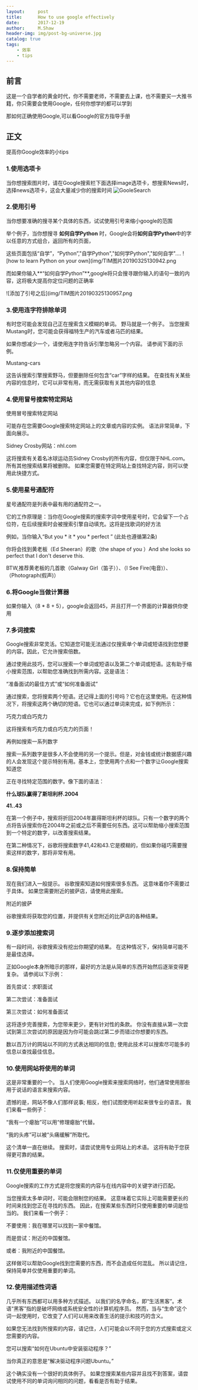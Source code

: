 ```yaml
---
layout:     post
title:      How to use google effectively
date:       2017-12-19
author:     M.Shaw
header-img: img/post-bg-universe.jpg
catalog: true
tags:
    - 效率
    - tips
---
```



## 前言
这是一个自学者的黄金时代，你不需要老师，不需要去上课，也不需要买一大推书籍，你只需要会使用Google，任何你想学的都可以学到

那如何正确使用Google,可以看Google的官方指导手册

## 正文

提高你Google效率的小tips

### 1.使用选项卡

当你想搜索图片时，请在Google搜索栏下面选择image选项卡，想搜索News时，选择news选项卡，这会大量减少你的搜索时间
![GooleSearch](img/post-TIM图片20190325130932.png)

### 2.使用引号

当你想要准确的搜寻某个具体的东西，试试使用引号来缩小google的范围

举个例子，当你想搜寻 **如何自学Python** 时，Google会将**如何自学Python**中的字以任意的方式组合，返回所有的页面，

这些页面包括“自学”，“Python”,"自学Python","如何学Python","如何自学"....
![how to learn Python on your own](img/TIM图片20190325130942.png

而如果你输入**“如何自学Python”**,google将只会搜寻跟你输入的语句一致的内容，这将极大提高你定位问题的正确率

![添加了引号之后](img/TIM图片20190325130957.png

### 3.使用连字符排除单词

有时您可能会发现自己正在搜索含义模糊的单词。 野马就是一个例子。 当您搜索Mustang时，您可能会获得福特生产的汽车或者马匹的结果。 

如果你想减少一个，请使用连字符告诉引擎忽略另一个内容。 请参阅下面的示例。

Mustang-cars

这告诉搜索引擎搜索野马，但要删除任何包含“car”字样的结果。 在查找有关某些内容的信息时，它可以非常有用，而无需获取有关其他内容的信息


### 4.使用冒号搜索特定网站

使用冒号搜索特定网站

可能存在您需要Google搜索特定网站上的文章或内容的实例。 语法非常简单，下面向展示。

Sidney Crosby网站：nhl.com

这将搜索有关着名冰球运动员Sidney Crosby的所有内容，但仅限于NHL.com。 所有其他搜索结果将被删除。 如果您需要在特定网站上查找特定内容，则可以使用此快捷方式。

### 5.使用星号通配符

星号通配符是列表中最有用的通配符之一。

它的工作原理是：当你在Google搜索的搜索字词中使用星号时，它会留下一个占位符，在后续搜索时会被搜索引擎自动填充。这将是找歌词的好方法

例如，当你输入“But you * it * you * perfect ”  (此处也遵循第2条)

你将会找到黄老板（Ed Sheeran）的歌（the shape of you ）And she looks so perfect that I don't deserve this.

BTW,推荐黄老板的几首歌（Galway Girl（笛子））、（I See Fire(电音)）、（Photograph(假声)）

### 6.将Google当做计算器

如果你输入（8 * 8 + 5），google会返回45，并且打开一个界面的计算器供你使用

### 7.多词搜索

Google搜索非常灵活。它知道您可能无法通过仅搜索单个单词或短语找到您想要的内容。因此，它允许搜索倍数。

通过使用此技巧，您可以搜索一个单词或短语以及第二个单词或短语。这有助于缩小搜索范围，以帮助您准确找到所需内容。这是语法：

“准备面试的最佳方式”或“如何准备面试”

通过搜索，您将搜索两个短语。还记得上面的引号吗？它也在这里使用。在这种情况下，将搜索这两个确切的短语。它也可以通过单词来完成，如下例所示：

巧克力或白巧克力

这将搜索有巧克力或白巧克力的页面！

再例如搜索一系列数字

搜索一系列数字是很多人不会使用的另一个提示。但是，对金钱或统计数据感兴趣的人会发现这个提示特别有用。基本上，您使用两个点和一个数字让Google搜索知道您

正在寻找特定范围的数字。像下面的语法：

**什么球队赢得了斯坦利杯.2004**

**41..43**

在第一个例子中，搜索将折回2004年赢得斯坦利杯的球队。只有一个数字的两个点将告诉搜索你在2004年之前或之后不需要任何东西。这可以帮助缩小搜索范围到一个特定的数字，以改善搜索结果。

在第二种情况下，谷歌将搜索数字41,42和43.它是模糊的，但如果你碰巧需要搜索这样的数字，那将非常有用。

### 8.保持简单

现在我们进入一般提示。 谷歌搜索知道如何搜索很多东西。 这意味着你不需要过于具体。 如果您需要附近的披萨店，请使用此搜索。

附近的披萨

谷歌搜索将获取您的位置，并提供有关您附近的比萨店的各种结果。

### 9.逐步添加搜索词
有一段时间，谷歌搜索没有挖出你期望的结果。 在这种情况下，保持简单可能不是最佳选择。

正如Google本身所暗示的那样，最好的方法是从简单的东西开始然后逐渐变得更复杂。 请参阅以下示例：

首先尝试：求职面试

第二次尝试：准备面试

第三次尝试：如何准备面试

这将逐步完善搜索，为您带来更少，更有针对性的条款。 你没有直接从第一次尝试到第三次尝试的原因是因为你可能会跳过第二步而错过你想要的东西。

数以百万计的网站以不同的方式表达相同的信息; 使用此技术可以搜索尽可能多的信息以查找最佳信息。

### 10.使用网站将使用的单词
这是非常重要的一个。 当人们使用Google搜索来搜索网络时，他们通常使用那些用于说话的语言来搜索内容。

遗憾的是，网站不像人们那样说事; 相反，他们试图使用听起来很专业的语言。 我们来看一些例子：

“我有一个瘪胎”可以用“修理瘪胎”代替。

“我的头疼”可以被“头痛缓解”所取代。

这个清单一直在继续。 搜索时，请尝试使用专业网站上的术语。 这将有助于您获得更可靠的结果。

### 11.仅使用重要的单词
Google搜索的工作方式是将您搜索的内容与在线内容中的关键字进行匹配。

当您搜索太多单词时，可能会限制您的结果。 这意味着它实际上可能需要更长的时间来找到您正在寻找的东西。 因此，在搜索某些东西时只使用重要的单词是恰当的。 我们来看一个例子：

不要使用：我在哪里可以找到一家中餐馆。

而是尝试：附近的中国餐馆。

或者：我附近的中国餐馆。

这样做可以帮助Google找到您需要的东西，而不会造成任何混乱。 所以请记住，保持简单并仅使用重要的单词。

### 12.使用描述性词语

几乎所有东西都可以用多种方式描述。 以我们的名字命名，即“生活黑客”。术语“黑客”指的是破坏网络或系统安全性的计算机程序员。 然而，当与“生命”这个词一起使用时，它改变了人们可以用来改善生活的提示和技巧的含义。

如果您无法找到所搜索的内容，请记住，人们可能会以不同于您的方式搜索或定义您需要的内容。

您可以搜索“如何在Ubuntu中安装驱动程序？”

当你真正的意思是“解决驱动程序问题Ubuntu。”

这个确实没有一个很好的具体例子。 如果您搜索某些内容并且找不到答案，请尝试使用不同的单词询问相同的问题，看看是否有助于结果。
